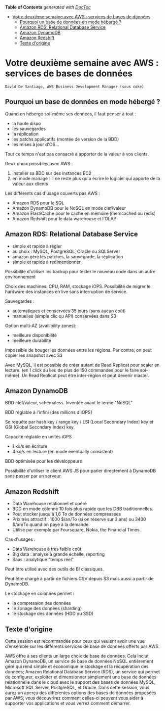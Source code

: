 <!-- START doctoc generated TOC please keep comment here to allow auto update -->
<!-- DON'T EDIT THIS SECTION, INSTEAD RE-RUN doctoc TO UPDATE -->
**Table of Contents**  *generated with [DocToc](https://github.com/thlorenz/doctoc)*

- [Votre deuxième semaine avec AWS : services de bases de données](#votre-deuxi%C3%A8me-semaine-avec-aws--services-de-bases-de-donn%C3%A9es)
  - [Pourquoi un base de données en mode hébergé ?](#pourquoi-un-base-de-donn%C3%A9es-en-mode-h%C3%A9berg%C3%A9-)
  - [Amazon RDS: Relational Database Service](#amazon-rds-relational-database-service)
  - [Amazon DynamoDB](#amazon-dynamodb)
  - [Amazon Redshift](#amazon-redshift)
  - [Texte d'origine](#texte-dorigine)

<!-- END doctoc generated TOC please keep comment here to allow auto update -->

# Votre deuxième semaine avec AWS : services de bases de données
    David De Santiago, AWS Business Development Manager (sous coke)

## Pourquoi un base de données en mode hébergé ?
Quand on héberge soi-même ses données, il faut penser à tout :
* la haute dispo
* les sauvegardes
* la réplication
* les patchs applicatifs (montée de version de la BDD)
* les mises à jour d'OS...

Tout ce temps n'est pas consacré à apporter de la valeur à vos clients.


Deux choix possibles avec AWS :

1. installer sa BDD sur des instances EC2
2. en mode managé : il ne reste plus qu'a écrire le logiciel qui apporte de la valeur aux clients

Les différents cas d'usage couverts pas AWS :
* Amazon RDS pour le SQL
* Amazon DynamoDB pour le NoSQL en mode clef/valeur
* Amazon ElastiCache pour le cache en mémoire (memcached ou redis)
* Amazon Redshift pour le data warehouse et l'OLAP

## Amazon RDS: Relational Database Service
* simple et rapide à régler
* au choix : MySQL, PostgreSQL, Oracle ou SQLServer
* amazon gère les patches, la sauvegarde, la réplication
* simple et rapide à redimentionner

Possibilité d'utiliser les backup pour tester le nouveau code dans un autre environnement

Choix des machines: CPU, RAM, stockage iOPS. Possibilité de migrer le hardware des instances en live sans interruption de service.

Sauvegardes :
* automatiques et conservées 35 jours (sans aucun coût)
* manuelles (simple clic ou API) conservées dans S3

Option multi-AZ (availibility zones):
*  meilleure disponibilité
* meilleure durabilité

Impossible de bouger les données entre les régions. Par contre, on peut copier les snapshot avec S3

Avec MySQL, il est possible de créer autant de Read Replicat pour scaler en lecture. (en 1 click au lieu de plus de 150 commandes pour le faire soi-même). Un Read Replicat peut être inter-région et peut devenir master.

## Amazon DynamoDB
BDD clef/valeur, schémaless. Inventée avant le terme "NoSQL"

BDD réglable à l'infini (des millions d'iOPS)

Se requête par hash key / range key / LSI (Local Secondary Index) key et GSI (Global Secondary Index) key.

Capacité réglable en unités iOPS
* 1 ko/s en écriture
* 4 ko/s en lecture (en mode eventually consistent)

BDD optimisée pour les développeurs

Possibilité d'utiliser le client AWS JS pour parler directement à DynamoDB sans passer par un serveur.

## Amazon Redshift
* Data Warehouse relationnel et opéré
* BDD en mode colonne 10 fois plus rapide que les DBB traditionnelles.
* Pout stocker jusqu'à 1,6 To de données compressées
* Prix très attractif : 1000 $/an/To (si on réserve sur 3 ans) ou 3400 $/an/To quand on paye à la demande.
* Utilisé par exemple par Foursquare, Nokia, the Financial Times.

Cas d'usages :
* Data Warehouse à très faible coût
* Big data : analyse à grande échelle, reporting
* Saas : analytique "temps réel"

Peut être utilisé avec des outils de BI classiques.

Peut être chargé à partir de fichiers CSV depuis S3 mais aussi a partir de DynamoDB.

Le stockage en colonnes permet :
* la compression des données
* le zonage des données (sharding)
* le stockage des données (HDD ou SSD)

## Texte d'origine
Cette session est recommandée pour ceux qui veulent avoir une vue d’ensemble sur les différents services de base de données offerts par AWS.

AWS offre à ses clients un large choix de base de données. Cela inclut Amazon DynamoDB, un service de base de données NoSQL entièrement géré qui rend simple et économique le stockage et la récupération des données; Amazon Relational Database Service (RDS), un service qui permet de configurer, exploiter et dimensionner simplement une base de données relationnelle dans le cloud avec le support des bases de données MySQL, Microsoft SQL Server, PostgreSQL, et Oracle. Dans cette session, vous aurez un aperçu des différentes options des bases de données proposées par AWS; vous découvrirez comment celles-ci peuvent vous aider à supporter vos applications et vous verrez comment démarrer.
